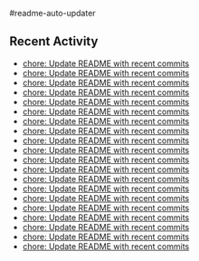 #readme-auto-updater

## Recent Activity
<!-- LATEST_COMMITS:START -->
- [chore: Update README with recent commits](https://github.com/NEO1717/readme-auto-updater/commit/383dd68f472742208ae81dc54cbf63b40166e7cf)
- [chore: Update README with recent commits](https://github.com/NEO1717/readme-auto-updater/commit/a42519a1211080e37cce4fe1e9ea695bee908ee9)
- [chore: Update README with recent commits](https://github.com/NEO1717/readme-auto-updater/commit/7d66a4a0911ab0b1c802dbbdc8f6380e8dccb66c)
- [chore: Update README with recent commits](https://github.com/NEO1717/readme-auto-updater/commit/0f376a0291fbefa31dacc8acdc10e01c256000cf)
- [chore: Update README with recent commits](https://github.com/NEO1717/readme-auto-updater/commit/56af0b4390b1297957afb7847f9ea81844389310)
- [chore: Update README with recent commits](https://github.com/NEO1717/readme-auto-updater/commit/da1e5e23d767c3840e9e8ca231ac4047e9d216f6)
- [chore: Update README with recent commits](https://github.com/NEO1717/readme-auto-updater/commit/8e2cfc84fd39e3da58949e080541fd1b2b3f0591)
- [chore: Update README with recent commits](https://github.com/NEO1717/readme-auto-updater/commit/262116e480be743c9c95d807930208b31b15b398)
- [chore: Update README with recent commits](https://github.com/NEO1717/readme-auto-updater/commit/8ea41a7722ba29a6e58f70d0ff71fd2abbe2ead2)
- [chore: Update README with recent commits](https://github.com/NEO1717/readme-auto-updater/commit/775c555d05295b07812c0246e44fe06c3f5dd8ad)
- [chore: Update README with recent commits](https://github.com/NEO1717/readme-auto-updater/commit/3ea24ddde8bdee89a194a5c124785e30eafae115)
- [chore: Update README with recent commits](https://github.com/NEO1717/readme-auto-updater/commit/d3ef8774150e55288050ba29ba68cfca314e608b)
- [chore: Update README with recent commits](https://github.com/NEO1717/readme-auto-updater/commit/cbc95d60bced492eab22b7d6457fb6b726db36f5)
- [chore: Update README with recent commits](https://github.com/NEO1717/readme-auto-updater/commit/46a3cd6df4c32514fd5e5cd9d3037dc910370195)
- [chore: Update README with recent commits](https://github.com/NEO1717/readme-auto-updater/commit/2a9cd296432c76e85b3543e41eb7e6fdbd97ba84)
- [chore: Update README with recent commits](https://github.com/NEO1717/readme-auto-updater/commit/8417bed97f2c4d97b64ffa2063e48fc0823b5e4d)
- [chore: Update README with recent commits](https://github.com/NEO1717/readme-auto-updater/commit/5612d8b71e24f6f6f2339894b186861ee688bb3c)
- [chore: Update README with recent commits](https://github.com/NEO1717/readme-auto-updater/commit/79a78946d3f804da051c4fcf80aac84fa9a14f6c)
- [chore: Update README with recent commits](https://github.com/NEO1717/readme-auto-updater/commit/6b472d628070f264b426243fe5c63ab4f1db566a)
- [chore: Update README with recent commits](https://github.com/NEO1717/readme-auto-updater/commit/197602ffeef5d89b76f144b22fecd893ad5a14ad)
<!-- LATEST_COMMITS:END -->

